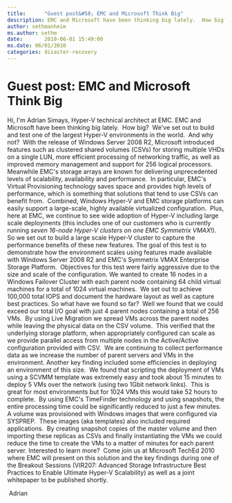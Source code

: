 ```yaml
---
title:      "Guest post&#58; EMC and Microsoft Think Big"
description: EMC and Microsoft have been thinking big lately.  How big?  We’ve set out to build and test one of the largest Hyper-V environments in the world.
author: sethmanheim
ms.author: sethm
date:       2010-06-01 15:49:00
ms.date: 06/01/2010
categories: disaster-recovery
---
```

# Guest post: EMC and Microsoft Think Big

Hi, I'm Adrian Simays, Hyper-V technical architect at EMC. EMC and Microsoft have been thinking big lately.  How big?  We've set out to build and test one of the largest Hyper-V environments in the world.  And why not?  With the release of Windows Server 2008 R2, Microsoft introduced features such as clustered shared volumes (CSVs) for storing multiple VHDs on a single LUN, more efficient processing of networking traffic, as well as improved memory management and support for 256 logical processors.  Meanwhile EMC's storage arrays are known for delivering unprecedented levels of scalability, availability and performance.  In particular, EMC's Virtual Provisioning technology saves space and provides high levels of performance, which is something that solutions that tend to use CSVs can benefit from.  Combined, Windows Hyper-V and EMC storage platforms can easily support a large-scale, highly available virtualized configuration.  Plus, here at EMC, we continue to see wide adoption of Hyper-V including large scale deployments (this includes one of our customers who is currently running _seven 16-node Hyper-V clusters on one EMC Symmetrix VMAX_!). So we set out to build a large scale Hyper-V cluster to capture the performance benefits of these new features. The goal of this test is to demonstrate how the environment scales using features made available with Windows Server 2008 R2 and EMC's Symmetrix VMAX Enterprise Storage Platform.  Objectives for this test were fairly aggressive due to the size and scale of the configuration. We wanted to create 16 nodes in a Windows Failover Cluster with each parent node containing 64 child virtual machines for a total of 1024 virtual machines.  We set out to achieve 100,000 total IOPS and document the hardware layout as well as capture best practices. So what have we found so far?  Well we found that we could exceed our total I/O goal with just 4 parent nodes containing a total of 256 VMs.  By using Live Migration we spread VMs across the parent nodes while leaving the physical data on the CSV volume.  This verified that the underlying storage platform, when appropriately configured can scale as we provide parallel access from multiple nodes in the Active/Active configuration provided with CSV.  We are continuing to collect performance data as we increase the number of parent servers and VMs in the environment. Another key finding included some efficiencies in deploying an environment of this size.  We found that scripting the deployment of VMs using a SCVMM template was extremely easy and took about 15 minutes to deploy 5 VMs over the network (using two 1Gbit network links).  This is great for most environments but for 1024 VMs this would take 52 hours to complete.  By using EMC's TimeFinder technology and using snapshots, the entire processing time could be significantly reduced to just a few minutes.  A volume was provisioned with Windows images that were configured via SYSPREP.  These images (aka templates) also included required applications.  By creating snapshot copies of the master volume and then importing these replicas as CSVs and finally instantiating the VMs we could reduce the time to create the VMs to a matter of minutes for each parent server. Interested to learn more?  Come join us at Microsoft TechEd 2010 where EMC will present on this solution and the key findings during one of the Breakout Sessions (VIR207: Advanced Storage Infrastructure Best Practices to Enable Ultimate Hyper-V Scalability) as well as a joint whitepaper to be published shortly.  

 Adrian
